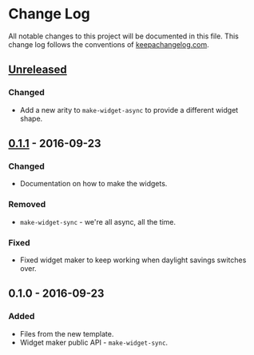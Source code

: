 # Change Log
All notable changes to this project will be documented in this file. This change log follows the conventions of [keepachangelog.com](http://keepachangelog.com/).

## [Unreleased]
### Changed
- Add a new arity to `make-widget-async` to provide a different widget shape.

## [0.1.1] - 2016-09-23
### Changed
- Documentation on how to make the widgets.

### Removed
- `make-widget-sync` - we're all async, all the time.

### Fixed
- Fixed widget maker to keep working when daylight savings switches over.

## 0.1.0 - 2016-09-23
### Added
- Files from the new template.
- Widget maker public API - `make-widget-sync`.

[Unreleased]: https://github.com/your-name/exponential/compare/0.1.1...HEAD
[0.1.1]: https://github.com/your-name/exponential/compare/0.1.0...0.1.1
